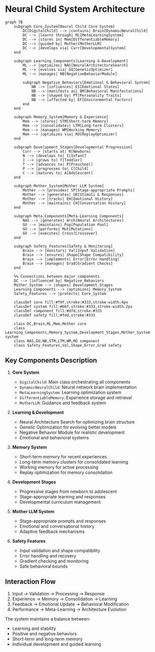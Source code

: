 # Neural Child System Architecture

```mermaid
graph TB
    subgraph Core_System[Neural Child Core System]
        DC[DigitalChild] --> |contains| Brain[DynamicNeuralChild]
        DC --> |learns through| ML[MetaLearningSystem]
        DC --> |stores in| Mem[DifferentiableMemory]
        DC --> |guided by| Mother[MotherLLM]
        DC --> |develops via| Curr[DevelopmentalSystem]
    end

    subgraph Learning_Components[Learning & Development]
        ML --> |optimizes| NAS[NeuralArchitectureSearch]
        ML --> |evolves via| GO[GeneticOptimizer]
        ML --> |manages| NB[NegativeBehaviorModule]
        
        subgraph Negative_Behaviors[Emotional & Behavioral System]
            NB --> |influences| ES[Emotional States]
            NB --> |manifests as| BM[Behavioral Manifestations]
            NB --> |shaped by| PT[Personality Traits]
            NB --> |affected by| EF[Environmental Factors]
        end
    end

    subgraph Memory_System[Memory & Experience]
        Mem --> |stores| STM[Short-term Memory]
        Mem --> |consolidates| LTM[Long-term Clusters]
        Mem --> |manages| WM[Working Memory]
        Mem --> |optimizes via| RO[ReplayOptimizer]
    end

    subgraph Development_Stages[Developmental Progression]
        Curr --> |starts at| N[Newborn]
        N --> |develops to| I[Infant]
        I --> |grows to| T[Toddler]
        T --> |advances to| P[Preschool]
        P --> |progresses to| C[Child]
        C --> |matures to| A[Adolescent]
    end

    subgraph Mother_System[Mother LLM System]
        Mother --> |provides| SP[Stage-appropriate Prompts]
        Mother --> |generates| SR[Stimuli & Responses]
        Mother --> |tracks| EH[Emotional History]
        Mother --> |maintains| CH[Conversation History]
    end

    subgraph Meta_Components[Meta-Learning Components]
        NAS --> |generates| Arch[Neural Architectures]
        GO --> |maintains| Pop[Population Pool]
        GO --> |performs| Mut[Mutations]
        GO --> |executes| Cross[Crossover]
    end

    subgraph Safety_Features[Safety & Monitoring]
        Brain --> |monitors| Val[Input Validation]
        Brain --> |ensures| Shape[Shape Compatibility]
        Brain --> |implements| Error[Error Handling]
        Brain --> |manages| Grad[Gradient Checks]
    end

    %% Connections between major components
    DC --> |influenced by| Negative_Behaviors
    Mother_System --> |shapes| Development_Stages
    Learning_Components --> |optimizes| Memory_System
    Safety_Features --> |protects| Core_System

    classDef core fill:#f9f,stroke:#333,stroke-width:4px
    classDef system fill:#bbf,stroke:#333,stroke-width:2px
    classDef component fill:#dfd,stroke:#333
    classDef safety fill:#fdd,stroke:#333

    class DC,Brain,ML,Mem,Mother core
    class Learning_Components,Memory_System,Development_Stages,Mother_System system
    class NAS,GO,NB,STM,LTM,WM,RO component
    class Safety_Features,Val,Shape,Error,Grad safety
```

## Key Components Description

1. **Core System**
   - `DigitalChild`: Main class orchestrating all components
   - `DynamicNeuralChild`: Neural network brain implementation
   - `MetaLearningSystem`: Learning optimization system
   - `DifferentiableMemory`: Experience storage and retrieval
   - `MotherLLM`: Guidance and feedback system

2. **Learning & Development**
   - Neural Architecture Search for optimizing brain structure
   - Genetic Optimization for evolving better models
   - Negative Behavior Module for realistic development
   - Emotional and behavioral systems

3. **Memory System**
   - Short-term memory for recent experiences
   - Long-term memory clusters for consolidated learning
   - Working memory for active processing
   - Replay optimization for memory consolidation

4. **Development Stages**
   - Progressive stages from newborn to adolescent
   - Stage-appropriate learning and responses
   - Developmental curriculum management

5. **Mother LLM System**
   - Stage-appropriate prompts and responses
   - Emotional and conversational history
   - Adaptive feedback mechanisms

6. **Safety Features**
   - Input validation and shape compatibility
   - Error handling and recovery
   - Gradient checking and monitoring
   - Safe behavioral bounds

## Interaction Flow

1. Input → Validation → Processing → Response
2. Experience → Memory → Consolidation → Learning
3. Feedback → Emotional Update → Behavioral Modification
4. Performance → Meta-Learning → Architecture Evolution

The system maintains a balance between:
- Learning and stability
- Positive and negative behaviors
- Short-term and long-term memory
- Individual development and guided learning 